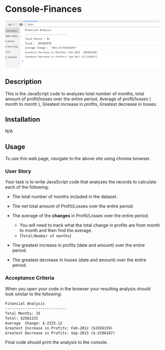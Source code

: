 # Console-Finances

<picture>
<img src="code_result.PNG">
</picture>

## Description
This is the JavaScript code to analyzes total number of months, total amount of profit/losses over the entire period, Average of profit/losses ( month to month ), Greatest increase in profits, Greatest decrease in losses.

## Installation

N/A

## Usage

To use this web page, navigate to the above site using chrome browser.

### User Story

Your task is to write JavaScript code that analyzes the records to calculate each of the following:

* The total number of months included in the dataset.

* The net total amount of Profit/Losses over the entire period.

* The average of the **changes** in Profit/Losses over the entire period.
  * You will need to track what the total change in profits are from month to month and then find the average.
  * (`Total/Number of months`)

* The greatest increase in profits (date and amount) over the entire period.

* The greatest decrease in losses (date and amount) over the entire period.

### Acceptance Criteria

When you open your code in the browser your resulting analysis should look similar to the following:

  ```text
  Financial Analysis
  ----------------------------
  Total Months: 25
  Total: $2561231
  Average  Change: $-2315.12
  Greatest Increase in Profits: Feb-2012 ($1926159)
  Greatest Decrease in Profits: Sep-2013 ($-2196167)
  ```

Final code should print the analysis to the console.